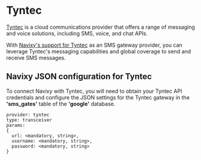 # Tyntec

[Tyntec](https://www.tyntec.com/) is a cloud communications provider that offers a range of messaging and voice solutions, including SMS, voice, and chat APIs.

With [Navixy's support for Tyntec](https://www.tyntec.com/navixy-integrates-two-way-messaging-powered-tyntec) as an SMS gateway provider, you can leverage Tyntec's messaging capabilities and global coverage to send and receive SMS messages.

## Navixy JSON configuration for Tyntec

To connect Navixy with Tyntec, you will need to obtain your Tyntec API credentials and configure the JSON settings for the Tyntec gateway in the **'sms\_gates'** table of the **'google'** database.

```json5
provider: tyntec 
type: transceiver 
params:
{
  url: <mandatory, string>, 
  username: <mandatory, string>,
  password: <mandatory, string> 
}
```
